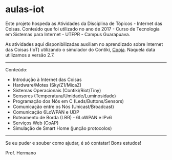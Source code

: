 # aulas-iot

Este projeto hospeda as Atividades da Disciplina de Tópicos - Internet das Coisas. Conteúdo que foi utilizado no ano de 2017 - Curso de Tecnologia em Sistemas para Internet - UTFPR - Campus Guarapuava.

As atividades aqui disponibilizadas auxiliam no aprendizado sobre Internet das Coisas (IoT) utilizando o simulador do Contiki, [Cooja](https://docs.contiki-ng.org/en/develop/doc/tutorials/Running-Contiki-NG-in-Cooja.html). Naquela data utilizamos a versão 2.7.

* * *

Conteúdo:
- Introdução à Internet das Coisas
- Hardware/Motes (Sky/Z1/MicaZ)
- Sistemas Operacionais (Contiki/Riot/Tiny)
- Sensores (Temperatura/Umidade/Luminosidade)
- Programação dos Nós em C (Leds/Buttons/Sensors)
- Comunicação entre os Nós (Unicast/Broadcast)
- Comunicação 6LoWPAN e UDP
- Roteamento de Borda (LBR) - 6LoWPAN e IPv6
- Serviços Web (CoAP)
- Simulação de Smart Home (junção protocolos)

* * *

Se eu puder e souber como ajudar, é só contatar! Bons estudos!

Prof. Hermano

